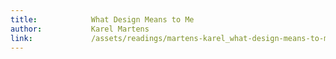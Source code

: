 ```yaml
---
title:            What Design Means to Me
author:           Karel Martens
link:             /assets/readings/martens-karel_what-design-means-to-me.pdf
---
```

